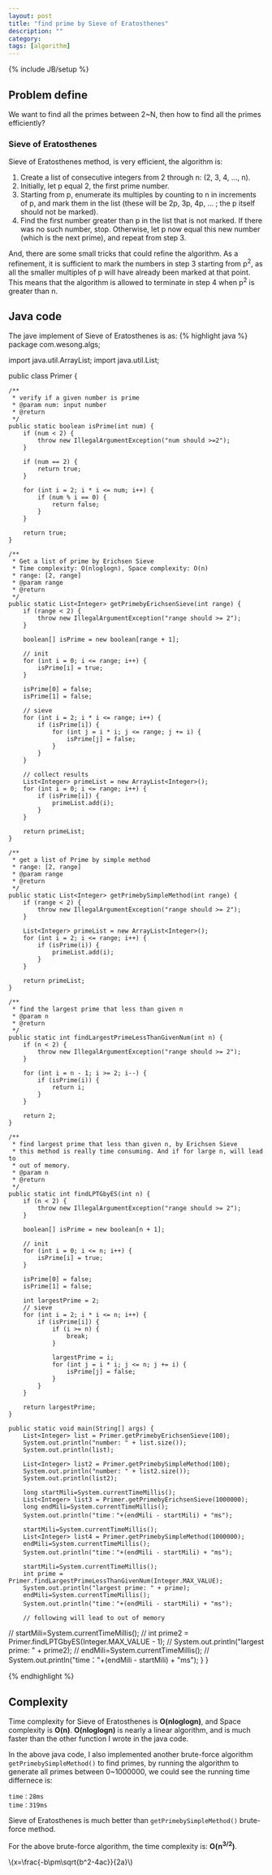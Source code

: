 ```yaml
---
layout: post
title: "find prime by Sieve of Eratosthenes"
description: ""
category: 
tags: [algorithm]
---
```

{% include JB/setup %}

## Problem define

We want to find all the primes between 2~N, then how to find all the primes efficiently?

### Sieve of Eratosthenes

Sieve of Eratosthenes method, is very efficient, the algorithm is:

1. Create a list of consecutive integers from 2 through n: (2, 3, 4, ..., n).
2. Initially, let p equal 2, the first prime number.
3. Starting from p, enumerate its multiples by counting to n in increments of p, and mark them in the list (these will be 2p, 3p, 4p, ... ; the p itself should not be marked).
4. Find the first number greater than p in the list that is not marked. If there was no such number, stop. Otherwise, let p now equal this new number (which is the next prime), and repeat from step 3.

And, there are some small tricks that could refine the algorithm.
As a refinement, it is sufficient to mark the numbers in step 3 starting from p<sup>2</sup>, as all the smaller multiples of p will have already been marked at that point. This means that the algorithm is allowed to terminate in step 4 when p<sup>2</sup> is greater than n.

## Java code

The jave implement of Sieve of Eratosthenes is as:
{% highlight java %}
package com.wesong.algs;

import java.util.ArrayList;
import java.util.List;

public class Primer {

	/**
	 * verify if a given number is prime
	 * @param num: input number
	 * @return
	 */
	public static boolean isPrime(int num) {
		if (num < 2) {
			throw new IllegalArgumentException("num should >=2");
		}

		if (num == 2) {
			return true;
		}

		for (int i = 2; i * i <= num; i++) {
			if (num % i == 0) {
				return false;
			}
		}

		return true;
	}

	/**
	 * Get a list of prime by Erichsen Sieve
	 * Time complexity: O(nloglogn), Space complexity: O(n)
	 * range: [2, range]
	 * @param range
	 * @return
	 */
	public static List<Integer> getPrimebyErichsenSieve(int range) {
		if (range < 2) {
			throw new IllegalArgumentException("range should >= 2");
		}

		boolean[] isPrime = new boolean[range + 1];

		// init
		for (int i = 0; i <= range; i++) {
			isPrime[i] = true;
		}

		isPrime[0] = false;
		isPrime[1] = false;

		// sieve
		for (int i = 2; i * i <= range; i++) {
			if (isPrime[i]) {
				for (int j = i * i; j <= range; j += i) {
					isPrime[j] = false;
				}
			}
		}

		// collect results
		List<Integer> primeList = new ArrayList<Integer>();
		for (int i = 0; i <= range; i++) {
			if (isPrime[i]) {
				primeList.add(i);
			}
		}

		return primeList;
	}
	
	/**
	 * get a list of Prime by simple method
	 * range: [2, range]
	 * @param range
	 * @return
	 */
	public static List<Integer> getPrimebySimpleMethod(int range) {
		if (range < 2) {
			throw new IllegalArgumentException("range should >= 2");
		}

		List<Integer> primeList = new ArrayList<Integer>();
		for (int i = 2; i <= range; i++) {
			if (isPrime(i)) {
				primeList.add(i);
			}
		}

		return primeList;
	}

	/**
	 * find the largest prime that less than given n
	 * @param n
	 * @return
	 */
	public static int findLargestPrimeLessThanGivenNum(int n) {
		if (n < 2) {
			throw new IllegalArgumentException("range should >= 2");
		}
		
		for (int i = n - 1; i >= 2; i--) {
			if (isPrime(i)) {
				return i;
			}
		}
		
		return 2;
	}
	
	/**
	 * find largest prime that less than given n, by Erichsen Sieve
	 * this method is really time consuming. And if for large n, will lead to
	 * out of memory.
	 * @param n
	 * @return
	 */
	public static int findLPTGbyES(int n) {
		if (n < 2) {
			throw new IllegalArgumentException("range should >= 2");
		}

		boolean[] isPrime = new boolean[n + 1];

		// init
		for (int i = 0; i <= n; i++) {
			isPrime[i] = true;
		}

		isPrime[0] = false;
		isPrime[1] = false;

		int largestPrime = 2;
		// sieve
		for (int i = 2; i * i <= n; i++) {
			if (isPrime[i]) {
				if (i >= n) {
					break;
				}

				largestPrime = i;
				for (int j = i * i; j <= n; j += i) {
					isPrime[j] = false;
				}
			}
		}

		return largestPrime;
	}

	public static void main(String[] args) {
		List<Integer> list = Primer.getPrimebyErichsenSieve(100);
		System.out.println("number: " + list.size());
		System.out.println(list);

		List<Integer> list2 = Primer.getPrimebySimpleMethod(100);
		System.out.println("number: " + list2.size());
		System.out.println(list2);

		long startMili=System.currentTimeMillis();
		List<Integer> list3 = Primer.getPrimebyErichsenSieve(1000000);
		long endMili=System.currentTimeMillis();
		System.out.println("time："+(endMili - startMili) + "ms");

		startMili=System.currentTimeMillis();
		List<Integer> list4 = Primer.getPrimebySimpleMethod(1000000);
		endMili=System.currentTimeMillis();
		System.out.println("time："+(endMili - startMili) + "ms");

		startMili=System.currentTimeMillis();
		int prime = Primer.findLargestPrimeLessThanGivenNum(Integer.MAX_VALUE);
		System.out.println("largest prime: " + prime);
		endMili=System.currentTimeMillis();
		System.out.println("time："+(endMili - startMili) + "ms");

		// following will lead to out of memory
//		startMili=System.currentTimeMillis();
//		int prime2 = Primer.findLPTGbyES(Integer.MAX_VALUE - 1);
//		System.out.println("largest prime: " + prime2);
//		endMili=System.currentTimeMillis();
//		System.out.println("time："+(endMili - startMili) + "ms");
	}
}

{% endhighlight %}

## Complexity

Time complexity for Sieve of Eratosthenes is **O(nloglogn)**, and Space complexity is **O(n)**. **O(nloglogn)** is nearly a linear algorithm, and is much faster than the other function I wrote in the java code.

In the above java code, I also implemented another brute-force algorithm <code>getPrimebySimpleMethod()</code> to find primes, by running the algorithm to generate all primes between 0~1000000, we could see the running time differnece is:


    time：28ms
    time：319ms


Sieve of Eratosthenes is much better than <code>getPrimebySimpleMethod()</code> brute-force method.

For the above brute-force algorithm, the time complexity is: **O(n<sup>3/2</sup>)**.

\\(x=\frac{-b\pm\sqrt{b^2-4ac}}{2a}\\)
